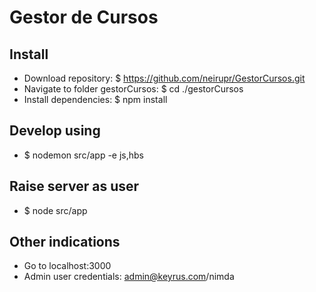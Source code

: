 # Gestor de Cursos

## Install
- Download repository: $ https://github.com/neirupr/GestorCursos.git
- Navigate to folder gestorCursos: $ cd ./gestorCursos
- Install dependencies: $ npm install

## Develop using
- $ nodemon src/app -e js,hbs

## Raise server as user
- $ node src/app

## Other indications
- Go to localhost:3000
- Admin user credentials: admin@keyrus.com/nimda
